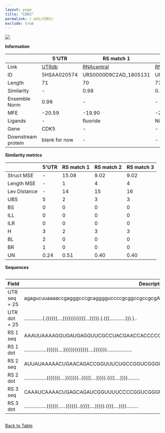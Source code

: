 ```yaml
---
layout: page
title: "CDK5"
permalink: /_mds/CDK5/
exclude: true
---
```




![](../../alns_9.28.22/aln_5HSAA020574_0.999.png?raw=true)


**Information**

| | 5'UTR       | RS match 1   | RS match 2  | RS match 3 |
| ---- | ----------- | ----------- | ----------- | ----------- |
| Link | <a href="http://utrdb.ba.itb.cnr.it/getutr/5HSAA020574/1" target="_blank" rel="noopener noreferrer">UTRdb</a>   | <a href="https://rnacentral.org/rna/URS0000D9C2AD/1805131" target="_blank" rel="noopener noreferrer">RNAcentral</a>     |<a href="https://rnacentral.org/rna/URS0000D681DF/12908" target="_blank" rel="noopener noreferrer">RNAcentral</a>  | <a href="https://rnacentral.org/rna/URS0000D67DB4/12908" target="_blank" rel="noopener noreferrer">RNAcentral</a>   |
| ID | 5HSAA020574     | URS0000D9C2AD_1805131     | URS0000D681DF_12908     | URS0000D67DB4_12908     |
| Length | 71     |  70    | 73   |  73    |
| Similarity | - | 0.98 | 0.98 | 0.97 |
| Ensemble Norm | 0.98 | - | - | - |
| MFE | -20.59 | -19.90 | -25.61 | -20.36 |
| Ligands | - | fluoride | Ni/Co | Ni/Co |
| Gene | CDK5 | - | - | - |
| Downstream protein | blank for now    |    -    | -  | - |


**Similarity metrics**

| | 5'UTR       | RS match 1   | RS match 2  | RS match 3 |
| ---- | ----------- | ----------- | ----------- | ----------- |
| Struct MSE | - | 15.08 | 9.02 | 9.02 |
| Length MSE | - | 1 | 4 | 4 |
| Lev Distance | - | 14 | 15 | 16 |
| UBS| 5 | 2 | 3 | 3 |
| BS | 0 | 0 | 0 | 0 |
| ILL | 0 | 0 | 0 | 0 |
| ILR | 0 | 0 | 0 | 0 |
| H | 3 | 2 | 3 | 3 |
| BL | 2 | 0 | 0 | 0 |
| BR | 1 | 0 | 0 | 0 |
| UN | 0.24 | 0.51 | 0.40 | 0.40 |

**Sequences**


<div style="overflow-x:auto;">

<table>
<colgroup>
<col width="30%" />
<col width="70%" />
</colgroup>
<thead>
<tr class="header">
<th>Field</th>
<th>Description</th>
</tr>
</thead>
<tbody>
<tr>
<td markdown="span">UTR seq + 25 </td>
<td markdown="span"> agagucuuaaaaccgagggcccgcagggguccccgcggccgccgcgATGCAGAAATACGAGAAACTGGAAA </td>
</tr>
<tr>
<td markdown="span">UTR dot + 25  </td>
<td markdown="span"> ..............(.((((((....)))))))(((((...))))).(.(((............))).)..
</td>
</tr>


<tr>
<td markdown="span">RS 1 seq </td>
<td markdown="span"> AAAUUAAAAGGUGAUGAGGUUCGCCUACGAACCACCCCGAUAAAUCGGGGUUGAUGACCUCUACUCUGAA
</td>
</tr>


<tr>
<td markdown="span">RS 1 dot </td>
<td markdown="span"> .................((((((....))))))(((((((....)))))))...................
</td>
</tr>


<tr>
<td markdown="span">RS 2 seq </td>
<td markdown="span"> AUUAUAAAAACUGAACAGACCGGUUUCUGCCGGUCGGGUCACAAACGUGACAGUGGAUUCCCACGGGACAGUC
</td>
</tr>


<tr>
<td markdown="span">RS 2 dot </td>
<td markdown="span"> .................(((((((....)))))))..(((((....))))).((((....)))).........
</td>
</tr>


<tr>
<td markdown="span">RS 3 seq </td>
<td markdown="span"> CAAAUCAAAACUGAGCAGAUCGGUUUUCCCCGGUCGGGUCACAGAUGUGACAGUGGUUUACCACGGGACAGUC
</td>
</tr>


<tr>
<td markdown="span">RS 3 dot </td>
<td markdown="span"> .................((((((......))))))..(((((....))))).((((....)))).........
</td>
</tr>

</tbody>
</table>


</div>


[Back to Table](../../display)
